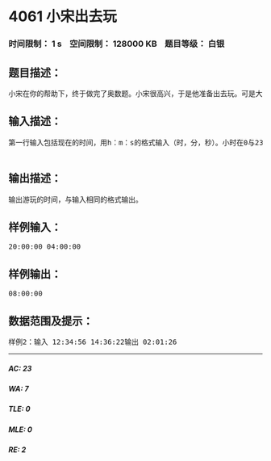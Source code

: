 # 4061 小宋出去玩   
### 时间限制： 1 s&nbsp;&nbsp;&nbsp;&nbsp;空间限制： 128000 KB&nbsp;&nbsp;&nbsp;&nbsp;题目等级： 白银  
## 题目描述：  

<pre>
小宋在你的帮助下，终于做完了奥数题。小宋很高兴，于是他准备出去玩。可是大宋给小宋规定了回来的时间，而小宋自己心中又有游玩时间的规划，所以他想要知道他能玩多长时间。小宋知道回来的确切时间，可他并不喜欢计算，而且他的好基友小沈正在楼上玩他的电脑而不能帮助他。于是小宋就来向你求助，请你请写出一个程序计算小宋能玩多长时间。小宋游玩的时间最少1秒最多24小时。
</pre>
  
  
## 输入描述：  

<pre>
第一行输入包括现在的时间，用h：m：s的格式输入（时，分，秒）。小时在0与23之间，分和秒在0到59之间。第二行表示回来的时间，用与第一行相同的格式。  

</pre>
  
  
## 输出描述：  

<pre>
输出游玩的时间，与输入相同的格式输出。
</pre>
  
  
## 样例输入：  

<pre>
20:00:00 04:00:00
</pre>
  
  
## 样例输出：  

<pre>
08:00:00
</pre>
  
  
## 数据范围及提示：  

<pre>
样例2：输入 12:34:56 14:36:22输出 02:01:26
</pre>
  
  
***  

##### AC: 23  
##### WA: 7  
##### TLE: 0  
##### MLE: 0  
##### RE: 2  
